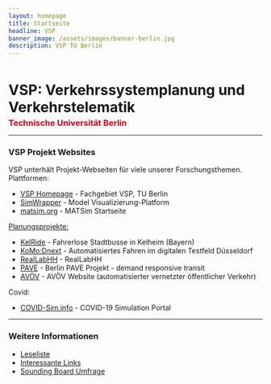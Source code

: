 ```yaml
---
layout: homepage
title: Startseite
headline: VSP
banner_image: /assets/images/banner-berlin.jpg
description: VSP TU Berlin
---
```


<h1 style="margin: 3rem 0 0 0;">VSP: Verkehrssystemplanung und Verkehrstelematik</h1>

<h3 style="margin: 0.25rem 0; color: #cf0017">Technische Universität Berlin</h3>

---

<!--
<div style="background-color: yellow; padding: 1rem 1rem; border: 2px solid red; border-left: 1rem solid #cf0017;">

<p><b>01 Jun 2021</b> - Der Exchange-E-Mail-Server der TU Berlin wurde Ende April angegriffen. Der E-Mail-Service wurde inzwischen wiederhergestellt.</p>

<p>Wenn Sie versucht haben, uns zu kontaktieren, bitten wir um Entschuldigung. Die E-Mail sollte jetzt wieder funktionieren. Bitte senden Sie uns erneut eine Nachricht, wenn Sie nicht von uns gehört haben.</p>

</div>
-->

### VSP Projekt Websites

VSP unterhält Projekt-Webseiten für viele unserer Forschungsthemen.  Plattformen:

- [VSP Homepage](https://www.vsp.tu-berlin.de) - Fachgebiet VSP, TU Berlin
- [SimWrapper](https://vsp.berlin/simwrapper) - Model Visualizierung-Platform
- [matsim.org](https://matsim.org) - MATSim Startseite

[Planungsprojekte:](/projects)

- [KelRide](https://vsp.berlin/simwrapper/public/de/kelheim/projects/KelRide/AVServiceAreas/output/) - Fahrerlose Stadtbusse in Kelheim (Bayern)
- [KoMo:Dnext](https://vsp.berlin/simwrapper/komodnext) - Automatisiertes Fahren im digitalen Testfeld Düsseldorf
- [RealLabHH](https://vsp.berlin/simwrapper/public/de/hamburg/hamburg-v2/hamburg-v2.2/viz) - RealLabHH
- [PAVE](https://vsp.berlin/pave) - Berlin PAVE Projekt - demand responsive transit
- [AVÖV](https://vsp.berlin/avoev) - AVÖV Website (automatisierter vernetzter öffentlicher
  Verkehr)

Covid:

- [COVID-Sim.info](https://covid-sim.info) - COVID-19 Simulation Portal

---

### Weitere Informationen

- [Leseliste](/readinglist)
- [Interessante Links](/interestinglinks)
- [Sounding Board Umfrage](/soundingBoardSurvey)
